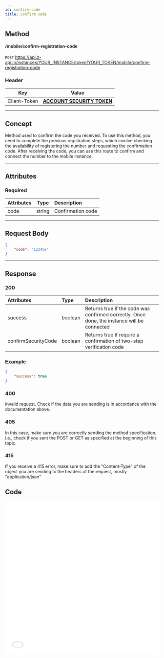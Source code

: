 ```yaml
---
id: confirm-code
title: Confirm code
---
```


## Method

#### /mobile/confirm-registration-code

`POST` https://api.z-api.io/instances/YOUR_INSTANCE/token/YOUR_TOKEN/mobile/confirm-registration-code

### Header

|      Key       |            Value            |
| :------------: |     :-----------------:     |
|  Client-Token  | **[ACCOUNT SECURITY TOKEN](../security/client-token)** |
---

## Concept

Method used to confirm the code you received. To use this method, you need to complete the previous registration steps, which involve checking the availability of registering the number and requesting the confirmation code. After receiving the code, you can use this route to confirm and connect the number to the mobile instance.

---

## Attributes

### Required

| Attributes | Type | Description |
| :-------- | :--: | :-- |
| code      | string | Confirmation code |

---

## Request Body

```json
{
    "code": "123456"
}
```

---

## Response

### 200

| Attributes           | Type     | Description |
| :------------------- | :------  | :---------- |
| success              | boolean  | Returns true if the code was confirmed correctly. Once done, the instance will be connected |
| confirmSecurityCode  | boolean  | Returns true if require a confirmation of two-step verification code |


### Example

```json
{
    "success": true
}
```

### 400

Invalid request. Check if the data you are sending is in accordance with the documentation above.

### 405

In this case, make sure you are correctly sending the method specification, i.e., check if you sent the POST or GET as specified at the beginning of this topic.

### 415

If you receive a 415 error, make sure to add the "Content-Type" of the object you are sending to the headers of the request, mostly "application/json"


## Code

<iframe src="//api.apiembed.com/?source=https://raw.githubusercontent.com/Z-API/z-api-docs/main/json-examples/confirm-code.json&targets=all" frameborder="0" scrolling="no" width="100%" height="500px" seamless></iframe>
